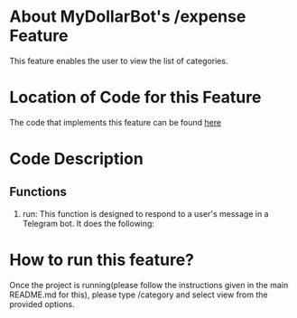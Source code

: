 # About MyDollarBot's /expense Feature
This feature enables the user to view the list of categories.

# Location of Code for this Feature
The code that implements this feature can be found [here](https://github.com/ebanigogia/dollar_bot/blob/main/code/category_view.py)

# Code Description
## Functions

1. run:
This function is designed to respond to a user's message in a Telegram bot. It does the following:


# How to run this feature?
Once the project is running(please follow the instructions given in the main README.md for this), please type /category and select view from the provided options.

